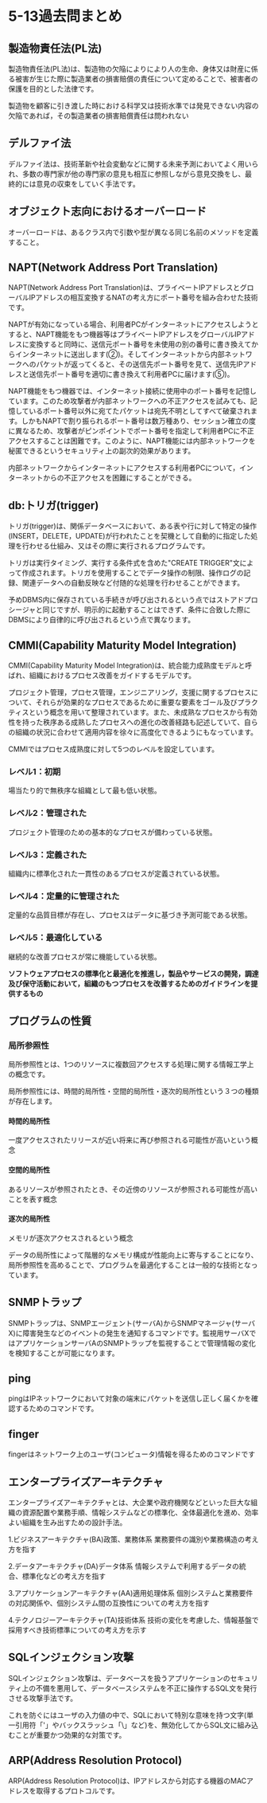 # 5-13過去問まとめ

## 製造物責任法(PL法)

製造物責任法(PL法)は、製造物の欠陥によりにより人の生命、身体又は財産に係る被害が生じた際に製造業者の損害賠償の責任について定めることで、被害者の保護を目的とした法律です。

製造物を顧客に引き渡した時における科学又は技術水準では発見できない内容の欠陥であれば，その製造業者の損害賠償責任は問われない

## デルファイ法

デルファイ法は、技術革新や社会変動などに関する未来予測においてよく用いられ、多数の専門家が他の専門家の意見も相互に参照しながら意見交換をし、最終的には意見の収束をしていく手法です。

## オブジェクト志向におけるオーバーロード

オーバーロードは、あるクラス内で引数や型が異なる同じ名前のメソッドを定義すること。

## NAPT(Network Address Port Translation)

NAPT(Network Address Port Translation)は、プライベートIPアドレスとグローバルIPアドレスの相互変換するNATの考え方にポート番号を組み合わせた技術です。

NAPTが有効になっている場合、利用者PCがインターネットにアクセスしようとすると、NAPT機能をもつ機器等はプライベートIPアドレスをグローバルIPアドレスに変換すると同時に、送信元ポート番号を未使用の別の番号に書き換えてからインターネットに送出します(②)。そしてインターネットから内部ネットワークへのパケットが返ってくると、その送信先ポート番号を見て、送信先IPアドレスと送信先ポート番号を適切に書き換えて利用者PCに届けます(⑤)。

NAPT機能をもつ機器では、インターネット接続に使用中のポート番号を記憶しています。このため攻撃者が内部ネットワークへの不正アクセスを試みても、記憶しているポート番号以外に宛てたパケットは宛先不明としてすべて破棄されます。しかもNAPTで割り振られるポート番号は数万種あり、セッション確立の度に異なるため、攻撃者がピンポイントでポート番号を指定して利用者PCに不正アクセスすることは困難です。このように、NAPT機能には内部ネットワークを秘匿できるというセキュリティ上の副次的効果があります。

内部ネットワークからインターネットにアクセスする利用者PCについて，インターネットからの不正アクセスを困難にすることができる。

## db:トリガ(trigger)

トリガ(trigger)は、関係データベースにおいて、ある表や行に対して特定の操作(INSERT，DELETE，UPDATE)が行われたことを契機として自動的に指定した処理を行わせる仕組み、又はその際に実行されるプログラムです。

トリガは実行タイミング、実行する条件式を含めた"CREATE TRIGGER"文によって作成されます。トリガを使用することでデータ操作の制限、操作ログの記録、関連データへの自動反映など付随的な処理を行わせることができます。

予めDBMS内に保存されている手続きが呼び出されるという点ではストアドプロシージャと同じですが、明示的に起動することはできず、条件に合致した際にDBMSにより自律的に呼び出されるという点で異なります。

## CMMI(Capability Maturity Model Integration)

CMMI(Capability Maturity Model Integration)は、統合能力成熟度モデルと呼ばれ、組織におけるプロセス改善をガイドするモデルです。

プロジェクト管理，プロセス管理，エンジニアリング，支援に関するプロセスについて、それらが効果的なプロセスであるために重要な要素をゴール及びプラクティスという概念を用いて整理されています。また、未成熟なプロセスから有効性を持った秩序ある成熟したプロセスへの進化の改善経路も記述していて、自らの組織の状況に合わせて適用内容を徐々に高度化できるようにもなっています。

CMMIではプロセス成熟度に対して5つのレベルを設定しています。

### レベル1：初期
場当たり的で無秩序な組織として最も低い状態。

### レベル2：管理された
プロジェクト管理のための基本的なプロセスが備わっている状態。

### レベル3：定義された
組織内に標準化された一貫性のあるプロセスが定義されている状態。

### レベル4：定量的に管理された
定量的な品質目標が存在し、プロセスはデータに基づき予測可能である状態。

### レベル5：最適化している
継続的な改善プロセスが常に機能している状態。

**ソフトウェアプロセスの標準化と最適化を推進し，製品やサービスの開発，調達及び保守活動において，組織のもつプロセスを改善するためのガイドラインを提供するもの**

## プログラムの性質

### 局所参照性 

局所参照性とは、1つのリソースに複数回アクセスする処理に関する情報工学上の概念です。

局所参照性には、時間的局所性・空間的局所性・逐次的局所性という３つの種類が存在します。

#### 時間的局所性
一度アクセスされたリリースが近い将来に再び参照される可能性が高いという概念

#### 空間的局所性
あるリソースが参照されたとき、その近傍のリソースが参照される可能性が高いことを表す概念

#### 逐次的局所性
メモリが逐次アクセスされるという概念

データの局所性によって階層的なメモリ構成が性能向上に寄与することになり、局所参照性を高めることで、プログラムを最適化することは一般的な技術となっています。

## SNMPトラップ

SNMPトラップは、SNMPエージェント(サーバA)からSNMPマネージャ(サーバX)に障害発生などのイベントの発生を通知するコマンドです。監視用サーバXではアプリケーションサーバAのSNMPトラップを監視することで管理情報の変化を検知することが可能になります。

## ping

pingはIPネットワークにおいて対象の端末にパケットを送信し正しく届くかを確認するためのコマンドです。

## finger

fingerはネットワーク上のユーザ(コンピュータ)情報を得るためのコマンドです

## エンタープライズアーキテクチャ

エンタープライズアーキテクチャとは、大企業や政府機関などといった巨大な組織の資源配置や業務手順、情報システムなどの標準化、全体最適化を進め、効率よい組織を生み出すための設計手法。

1.ビジネスアーキテクチャ(BA)政策、業務体系
業務要件の識別や業務構造の考え方を指す

2.データアーキテクチャ(DA)データ体系
情報システムで利用するデータの統合、標準化などの考え方を指す

3.アプリケーションアーキテクチャ(AA)適用処理体系
個別システムと業務要件の対応関係や、個別システム間の互換性についての考え方を指す

4.テクノロジーアーキテクチャ(TA)技術体系
技術の変化を考慮した、情報基盤で採用すべき技術標準についての考え方を示す

## SQLインジェクション攻撃

SQLインジェクション攻撃は、データベースを扱うアプリケーションのセキュリティ上の不備を悪用して、データベースシステムを不正に操作するSQL文を発行させる攻撃手法です。

これを防ぐにはユーザの入力値の中で、SQLにおいて特別な意味を持つ文字(単一引用符「'」やバックスラッシュ「\」など)を、無効化してからSQL文に組み込むことが重要かつ効果的な対策です。

## ARP(Address Resolution Protocol)
ARP(Address Resolution Protocol)は、IPアドレスから対応する機器のMACアドレスを取得するプロトコルです。